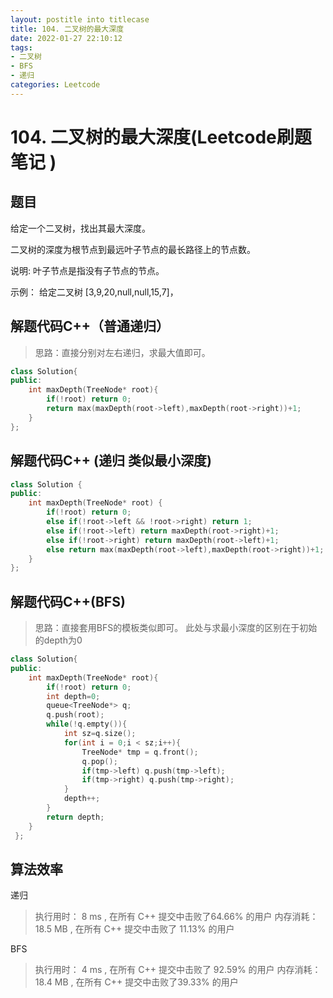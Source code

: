 ```yaml
---
layout: postitle into titlecase
title: 104. 二叉树的最大深度
date: 2022-01-27 22:10:12
tags: 
- 二叉树
- BFS
- 递归
categories: Leetcode
---
```


# 104. 二叉树的最大深度(Leetcode刷题笔记 )

## 题目

给定一个二叉树，找出其最大深度。

二叉树的深度为根节点到最远叶子节点的最长路径上的节点数。

说明: 叶子节点是指没有子节点的节点。

示例：
给定二叉树 [3,9,20,null,null,15,7]，

## 解题代码C++（普通递归）

> 思路：直接分别对左右递归，求最大值即可。

```cpp
class Solution{
public:
    int maxDepth(TreeNode* root){
        if(!root) return 0;
        return max(maxDepth(root->left),maxDepth(root->right))+1;
    }
};
```

## 解题代码C++ (递归 类似最小深度)

```cpp
class Solution {
public:
    int maxDepth(TreeNode* root) {
        if(!root) return 0;
        else if(!root->left && !root->right) return 1;
        else if(!root->left) return maxDepth(root->right)+1;
        else if(!root->right) return maxDepth(root->left)+1;
        else return max(maxDepth(root->left),maxDepth(root->right))+1;
    }
};
```
## 解题代码C++(BFS)

> 思路：直接套用BFS的模板类似即可。 此处与求最小深度的区别在于初始的depth为0

```cpp
class Solution{
public:
    int maxDepth(TreeNode* root){
        if(!root) return 0;
        int depth=0;
        queue<TreeNode*> q;
        q.push(root);
        while(!q.empty()){
            int sz=q.size();
            for(int i = 0;i < sz;i++){
                TreeNode* tmp = q.front();
                q.pop();
                if(tmp->left) q.push(tmp->left);
                if(tmp->right) q.push(tmp->right);
            }
            depth++;
        }
        return depth;
    }
 };
```

## 算法效率
递归

> 执行用时： 8 ms , 在所有 C++ 提交中击败了64.66% 的用户
> 内存消耗：18.5 MB , 在所有 C++ 提交中击败了 11.13% 的用户

BFS

> 执行用时： 4 ms , 在所有 C++ 提交中击败了 92.59% 的用户 
> 内存消耗：18.4 MB , 在所有 C++ 提交中击败了39.33% 的用户
